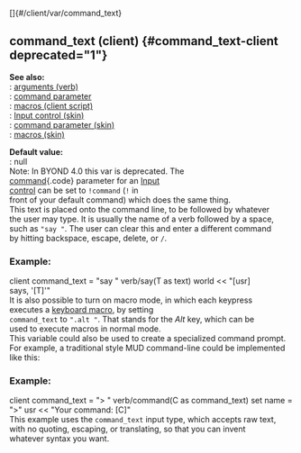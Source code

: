 []{#/client/var/command_text}    
## command_text (client) {#command_text-client deprecated="1"}    
**See also:**    
:   [arguments (verb)](/ref/verb/arguments.md)    
:   [command parameter](/ref/%7Bskin%7D/param/command.md)    
:   [macros (client script)](/ref/client/var/script/macro.md)    
:   [Input control (skin)](/ref/%7Bskin%7D/control/input.md)    
:   [command parameter (skin)](/ref/%7Bskin%7D/param/command.md)    
:   [macros (skin)](/ref/%7Bskin%7D/macros.md)    
<!-- -->    
**Default value:**    
:   null    
Note: In BYOND 4.0 this var is deprecated. The    
[command](/ref/%7Bskin%7D/param/command.md){.code} parameter for an [Input    
control](/ref/%7Bskin%7D/control/input.md) can be set to `!command` (`!` in    
front of your default command) which does the same thing.    
This text is placed onto the command line, to be followed by whatever    
the user may type. It is usually the name of a verb followed by a space,    
such as `"say "`. The user can clear this and enter a different command    
by hitting backspace, escape, delete, or `/`.    
### Example:    
client command_text = \"say \" verb/say(T as text) world \<\< \"\[usr\]    
says, \'\[T\]\'\"    
It is also possible to turn on macro mode, in which each keypress    
executes a [keyboard macro](/ref/client/var/script/macro.md), by setting    
`command_text` to `".alt "`. That stands for the *Alt* key, which can be    
used to execute macros in normal mode.    
This variable could also be used to create a specialized command prompt.    
For example, a traditional style MUD command-line could be implemented    
like this:    
### Example:    
client command_text = \"\> \" verb/command(C as command_text) set name =    
\"\>\" usr \<\< \"Your command: \[C\]\"    
This example uses the `command_text` input type, which accepts raw text,    
with no quoting, escaping, or translating, so that you can invent    
whatever syntax you want.  